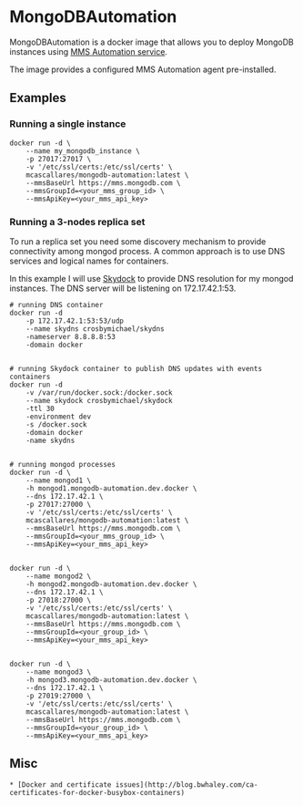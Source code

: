 MongoDBAutomation
=================

MongoDBAutomation is a docker image that allows you to deploy MongoDB instances using [MMS Automation service](https://mms.mongodb.com).

The image provides a configured MMS Automation agent pre-installed.


Examples
--------

### Running a single instance

    docker run -d \
        --name my_mongodb_instance \
        -p 27017:27017 \
        -v '/etc/ssl/certs:/etc/ssl/certs' \
        mcascallares/mongodb-automation:latest \
        --mmsBaseUrl https://mms.mongodb.com \
        --mmsGroupId=<your_mms_group_id> \
        --mmsApiKey=<your_mms_api_key>


### Running a 3-nodes replica set

To run a replica set you need some discovery mechanism to provide connectivity among mongod process. A common approach is to use DNS services and logical names for containers.

In this example I will use [Skydock](https://github.com/crosbymichael/skydock) to provide DNS resolution for my mongod instances. The DNS server will be listening on 172.17.42.1:53.


    # running DNS container
    docker run -d
        -p 172.17.42.1:53:53/udp
        --name skydns crosbymichael/skydns
        -nameserver 8.8.8.8:53
        -domain docker


    # running Skydock container to publish DNS updates with events containers
    docker run -d
        -v /var/run/docker.sock:/docker.sock
        --name skydock crosbymichael/skydock
        -ttl 30
        -environment dev
        -s /docker.sock
        -domain docker
        -name skydns


    # running mongod processes
    docker run -d \
        --name mongod1 \
        -h mongod1.mongodb-automation.dev.docker \
        --dns 172.17.42.1 \
        -p 27017:27000 \
        -v '/etc/ssl/certs:/etc/ssl/certs' \
        mcascallares/mongodb-automation:latest \
        --mmsBaseUrl https://mms.mongodb.com \
        --mmsGroupId=<your_mms_group_id> \
        --mmsApiKey=<your_mms_api_key>


    docker run -d \
        --name mongod2 \
        -h mongod2.mongodb-automation.dev.docker \
        --dns 172.17.42.1 \
        -p 27018:27000 \
        -v '/etc/ssl/certs:/etc/ssl/certs' \
        mcascallares/mongodb-automation:latest \
        --mmsBaseUrl https://mms.mongodb.com \
        --mmsGroupId=<your_group_id> \
        --mmsApiKey=<your_mms_api_key>


    docker run -d \
        --name mongod3 \
        -h mongod3.mongodb-automation.dev.docker \
        --dns 172.17.42.1 \
        -p 27019:27000 \
        -v '/etc/ssl/certs:/etc/ssl/certs' \
        mcascallares/mongodb-automation:latest \
        --mmsBaseUrl https://mms.mongodb.com \
        --mmsGroupId=<your_group_id> \
        --mmsApiKey=<your_mms_api_key>




Misc
----

    * [Docker and certificate issues](http://blog.bwhaley.com/ca-certificates-for-docker-busybox-containers)


